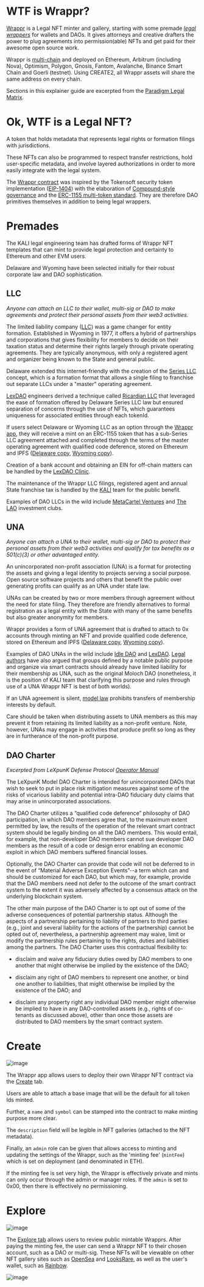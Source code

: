 # WTF is Wrappr?

[Wrappr](https://app.wrappr.wtf/) is a Legal NFT minter and gallery, starting with some premade *[legal wrappers](https://www.paradigm.xyz/2022/06/legal-options-for-daos)* for wallets and DAOs. It gives attorneys and creative drafters the power to plug agreements into permission(able) NFTs and get paid for their awesome open source work.

Wrappr is [multi-chain](https://github.com/kalidao/wrappr-ui/blob/main/src/constants/deployments.ts) and deployed on Ethereum, Arbitrum (including Nova), Optimism, Polygon, Gnosis, Fantom, Avalanche, Binance Smart Chain and Goerli (testnet). Using CREATE2, all Wrappr assets will share the same address on every chain.

Sections in this explainer guide are excerpted from the [Paradigm Legal Matrix](https://daos.paradigm.xyz/).

# Ok, WTF is a Legal NFT?

A token that holds metadata that represents legal rights or formation filings with jurisdictions. 

These NFTs can also be programmed to respect transfer restrictions, hold user-specific metadata, and involve layered authorizations in order to more easily integrate with the legal system. 

The [Wrappr contract](https://github.com/kalidao/wrappr/blob/main/contracts/Wrappr.sol) was inspired by the Tokensoft security token implementation ([EIP-1404](https://erc1404.org/)) with the elaboration of [Compound-style governance](https://github.com/compound-finance/compound-protocol/tree/master/contracts/Governance) and the [ERC-1155 multi-token standard](https://ethereum.org/en/developers/docs/standards/tokens/erc-1155/). They are therefore DAO primitives themselves in addition to being legal wrappers.

# Premades

The KALI legal engineering team has drafted forms of Wrappr NFT templates that can mint to provide legal protection and certainty to Ethereum and other EVM users.

Delaware and Wyoming have been selected initially for their robust corporate law and DAO sophistication.

## LLC

*Anyone can attach an LLC to their wallet, multi-sig or DAO to make agreements and protect their personal assets from their web3 activities.*

The limited liability company ([LLC](https://mirror.xyz/kalico.eth/vqfVO70rkW3_D7MQA7oKlcf5yErlHt2mRUsY62hNkT0)) was a game changer for entity formation. Established in Wyoming in 1977, it offers a hybrid of partnerships and corporations that gives flexibility for members to decide on their taxation status and determine their rights largely through private operating agreements. They are typically anonymous, with only a registered agent and organizer being known to the State and general public.

Delaware extended this internet-friendly with the creation of the [Series LLC](https://mirror.xyz/kalico.eth/PjwUyaJsHZIvJ3RfSMghcw_FS1ohrrQuXmD9XI5GJtk) concept, which is a formation format that allows a single filing to franchise out separate LLCs under a "master" operating agreement.

[LexDAO](https://www.lexdao.coop/) engineers derived a technique called [Ricardian LLC](https://ricardian.gitbook.io/ricardian-llc/) that leveraged the ease of formation offered by Delaware Series LLC law but ensured separation of concerns through the use of NFTs, which guarantees uniqueness for associated entities through each tokenId.

If users select Delaware or Wyoming LLC as an option through the [Wrappr app](https://app.wrappr.wtf/), they will receive a mint on an ERC-1155 token that has a sub-Series LLC agreement attached and completed through the terms of the master operating agreement with qualified code deference, stored on Ethereum and IPFS ([Delaware copy](https://del.llc.wrappr.documen.eth.link/), [Wyoming copy](https://wy.llc.wrappr.documen.eth.link/)).

Creation of a bank account and obtaining an EIN for off-chain matters can be handled by the [LexDAO Clinic](https://j6dn81d0m26.typeform.com/to/BXwMVdWX).

The maintenance of the Wrappr LLC filings, registered agent and annual State franchise tax is handled by the [KALI](https://www.kali.gg/) team for the public benefit.

Examples of DAO LLCs in the wild include [MetaCartel Ventures](https://github.com/metacartel/MCV/blob/master/Legal/Grimoire%20and%20Exhibits/MCV-Grimoire-Final-All-Exhihbits.pdf) and [The LAO](https://medium.com/openlawofficial/the-lao-a-for-profit-limited-liability-autonomous-organization-9eae89c9669c) investment clubs.

## UNA

*Anyone can attach a UNA to their wallet, multi-sig or DAO to protect their personal assets from their web3 activities and qualify for tax benefits as a 501(c)(3) or other advantaged entity.*

An unincorporated non-profit association (UNA) is a format for protecting the assets and giving a legal identity to projects serving a social purpose. Open source software projects and others that benefit the public over generating profits can qualify as an UNA under state law. 

UNAs can be created by two or more members through agreement without the need for state filing. They therefore are friendly alternatives to formal registration as a legal entity with the State with many of the same benefits but also greater anonymity for members. 

Wrappr provides a form of UNA agreement that is drafted to attach to 0x accounts through minting an NFT and provide qualified code deference, stored on Ethereum and IPFS ([Delaware copy](https://del.una.wrappr.documen.eth.link/), [Wyoming copy](https://wy.una.wrappr.documen.eth.link/)).

Examples of DAO UNAs in the wild include [Idle DAO](https://gov.idle.finance/t/legal-structure-for-the-idle-dao/682) and [LexDAO](https://lexdao.coop/). [Legal authors](https://github.com/LeXpunK-Army/LeXpunK_DAO_Defense_Protocol/blob/main/Operator's%20Manual%20-%20LeXpunK%20Legal%20Defense%20Protocol.pdf) have also argued that groups defined by a notable public purpose and organize via smart contracts should already have limited liability for their membership as UNA, such as the original Moloch DAO (nonetheless, it is the position of KALI team that clarifying this purpose and rules through use of a UNA Wrappr NFT is best of both worlds).

If an UNA agreement is silent, [model law](https://www.uniformlaws.org/viewdocument/final-act-149?CommunityKey=40227d3a-8b5d-47c2-8cd0-b0ec12da97f9&tab=librarydocuments) prohibits transfers of membership interests by default.

Care should be taken when distributing assets to UNA members as this may prevent it from retaining its limited liability as a non-profit venture. Note, however, UNAs may engage in activities that produce profit so long as they are in furtherance of the non-profit purpose.

## DAO Charter

*Excerpted from LeXpunK Defense Protocol [Operator Manual](https://github.com/LeXpunK-Army/LeXpunK_DAO_Defense_Protocol/blob/main/Operator's%20Manual%20-%20LeXpunK%20Legal%20Defense%20Protocol.pdf)*

The LeXpunK Model DAO Charter is intended for unincorporated DAOs that wish to seek to put in place risk mitigation measures against some of the risks of vicarious liability and potential intra-DAO fiduciary duty claims that may arise in unincorporated associations.

The DAO Charter utilizes a “qualified code deference” philosophy of DAO participation, in which DAO members agree that, to the maximum extent permitted by law, the results of the operation of the relevant smart contract system should be legally binding on all the DAO members. This would entail, for example, that non-developer DAO members cannot sue developer DAO members as the result of a code or design error enabling an economic exploit in which DAO members suffered financial losses. 

Optionally, the DAO Charter can provide that code will not be deferred to in the event of “Material Adverse Exception Events”--a term which can and should be customized for each DAO, but which may, for example, provide that the DAO members need not defer to the outcome of the smart contract system to the extent it was adversely affected by a consensus attack on the underlying blockchain system.

The other main purpose of the DAO Charter is to opt out of some of the adverse consequences of potential partnership status. Although the aspects of a partnership pertaining to liability of partners to third parties (e.g., joint and several liability for the actions of the partnership) cannot be opted out of, nevertheless, a partnership agreement may waive, limit or modify the partnership rules pertaining to the rights, duties and liabilities among the partners. The DAO Charter uses this contractual flexibility to:

* disclaim and waive any fiduciary duties owed by DAO members to one another that might otherwise be implied by the existence of the DAO;

* disclaim any right of DAO members to represent one another, or bind one another to liabilities, that might otherwise be implied by the existence of the DAO; and

* disclaim any property right any individual DAO member might otherwise be implied to have in any DAO-controlled assets (e.g., rights of co-tenants as discussed above), other than once those assets are distributed to DAO members by the smart contract system.

# Create

![image](https://user-images.githubusercontent.com/92001561/185824141-0ca61586-3baf-48b0-b262-01824c3f4234.png)

The Wrappr app allows users to deploy their own Wrappr NFT contract via the [Create](https://app.wrappr.wtf/create) tab. 

Users are able to attach a base image that will be the default for all token Ids minted. 

Further, a `name` and `symbol` can be stamped into the contract to make minting purpose more clear. 

The `description` field will be legible in NFT galleries (attached to the NFT metadata). 

Finally, an `admin` role can be given that allows access to minting and updating the settings of the Wrappr, such as the 'minting fee' (`mintFee`) which is set on deployment (and denominated in ETH). 

If the minting fee is set very high, the Wrappr is effectively private and mints can only occur through the admin or manager roles. If the `admin` is set to 0x00, then there is effectively no permissioning.

# Explore

![image](https://user-images.githubusercontent.com/92001561/185830304-698a4c2b-1da2-4a12-93d4-edec8830b940.png)

The [Explore tab](https://app.wrappr.wtf/explore) allows users to review public mintable Wrapprs. After paying the minting fee, the user can send a Wrappr NFT to their chosen account, such as a DAO or multi-sig. These NFTs will be viewable on other NFT gallery sites such as [OpenSea](https://opensea.io/) and [LooksRare](https://looksrare.org/), as well as the user's wallet, such as [Rainbow](https://rainbow.me/).

![image](https://user-images.githubusercontent.com/92001561/185830350-dcaaad99-b17a-4a04-aa2a-03c2df5ede25.png)

